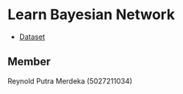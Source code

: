 # Learn Bayesian Network

- [Dataset](https://www.kaggle.com/datasets/fedesoriano/heart-failure-prediction)


## Member
Reynold Putra Merdeka (5027211034)
